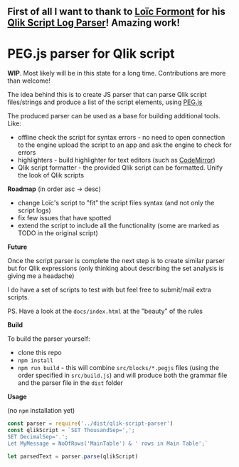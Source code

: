 ## First of all I want to thank to [Loïc Formont](https://github.com/pouc) for his [Qlik Script Log Parser](https://github.com/pouc/qlik-script-log-parser)! Amazing work!

# PEG.js parser for Qlik script

**WIP**. Most likely will be in this state for a long time. Contributions are more than welcome!

The idea behind this is to create JS parser that can parse Qlik script files/strings and produce a list of the script elements, using [PEG.js](https://pegjs.org/)

The produced parser can be used as a base for building additional tools. Like:

- offline check the script for syntax errors - no need to open connection to the engine upload the script to an app and ask the engine to check for errors
- highlighters - build highlighter for text editors (such as [CodeMirror](https://codemirror.net/))
- Qlik script formatter - the provided Qlik script can be formatted. Unify the look of Qlik scripts

**Roadmap** (in order asc -> desc)

- change Loïc's script to "fit" the script files syntax (and not only the script logs)
- fix few issues that have spotted
- extend the script to include all the functionality (some are marked as TODO in the original script)

**Future**

Once the script parser is complete the next step is to create similar parser but for Qlik expressions (only thinking about describing the set analysis is giving me a headache)

I do have a set of scripts to test with but feel free to submit/mail extra scripts.

PS. Have a look at the `docs/index.html` at the "beauty" of the rules

**Build**

To build the parser yourself:

- clone this repo
- `npm install`
- `npm run build` - this will combine `src/blocks/*.pegjs` files (using the order specified in `src/build.js`) and will produce both the grammar file and the parser file in the `dist` folder

**Usage**

(no `npm` installation yet)

```javascript
const parser = require('../dist/qlik-script-parser')
const qlikScript = `SET ThousandSep=',';
SET DecimalSep='.';
Let MyMessage = NoOfRows('MainTable') & ' rows in Main Table';`

let parsedText = parser.parse(qlikScript)
```
